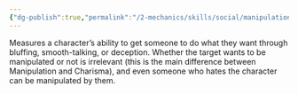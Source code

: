 ```yaml
---
{"dg-publish":true,"permalink":"/2-mechanics/skills/social/manipulation/","noteIcon":""}
---
```


Measures a character’s ability to get someone to do what they want through bluffing, smooth-talking, or deception. Whether the target wants to be manipulated or not is irrelevant (this is the main difference between Manipulation and Charisma), and even someone who hates the character can be manipulated by them.